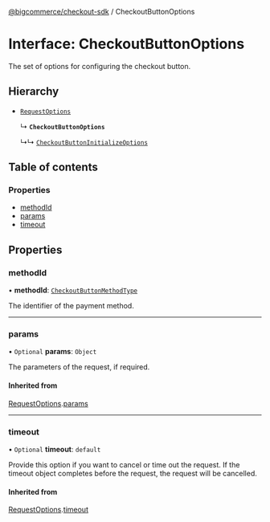 [@bigcommerce/checkout-sdk](../README.md) / CheckoutButtonOptions

# Interface: CheckoutButtonOptions

The set of options for configuring the checkout button.

## Hierarchy

- [`RequestOptions`](RequestOptions.md)

  ↳ **`CheckoutButtonOptions`**

  ↳↳ [`CheckoutButtonInitializeOptions`](CheckoutButtonInitializeOptions.md)

## Table of contents

### Properties

- [methodId](CheckoutButtonOptions.md#methodid)
- [params](CheckoutButtonOptions.md#params)
- [timeout](CheckoutButtonOptions.md#timeout)

## Properties

### methodId

• **methodId**: [`CheckoutButtonMethodType`](../enums/CheckoutButtonMethodType.md)

The identifier of the payment method.

___

### params

• `Optional` **params**: `Object`

The parameters of the request, if required.

#### Inherited from

[RequestOptions](RequestOptions.md).[params](RequestOptions.md#params)

___

### timeout

• `Optional` **timeout**: `default`

Provide this option if you want to cancel or time out the request. If the
timeout object completes before the request, the request will be
cancelled.

#### Inherited from

[RequestOptions](RequestOptions.md).[timeout](RequestOptions.md#timeout)
